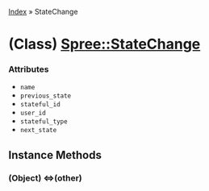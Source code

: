 [Index](../_index.md) » StateChange

# (Class) [Spree::StateChange](http://m.gymplayer.com/state_change.rb)

### Attributes
* `name`
* `previous_state`
* `stateful_id`
* `user_id`
* `stateful_type`
* `next_state`

## Instance Methods
### (Object) **<=>**(other)
